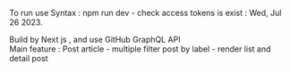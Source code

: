 To run use Syntax : npm run dev -
check access tokens is exist : Wed, Jul 26 2023.

Build by Next js , and use GitHub GraphQL API <br/>
Main feature : Post article - multiple filter post by label - render list and detail post 
